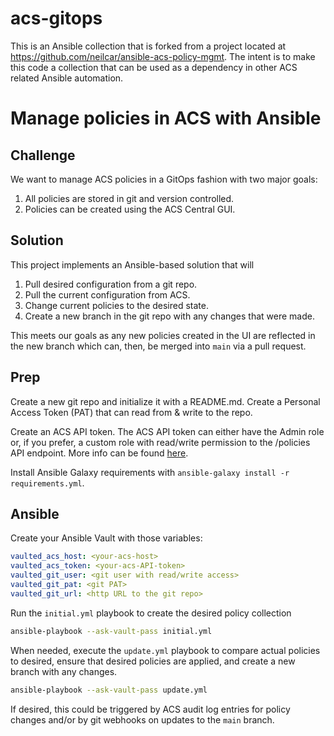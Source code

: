 
# acs-gitops

This is an Ansible collection that is forked from a project located at https://github.com/neilcar/ansible-acs-policy-mgmt.  The intent is to make this code a collection that can be used as a dependency in other ACS related Ansible automation.


# Manage policies in ACS with Ansible

## Challenge

We want to manage ACS policies in a GitOps fashion with two major goals:

1.  All policies are stored in git and version controlled.
2.  Policies can be created using the ACS Central GUI.

## Solution

This project implements an Ansible-based solution that will

1.  Pull desired configuration from a git repo.
2.  Pull the current configuration from ACS.
3.  Change current policies to the desired state.
4.  Create a new branch in the git repo with any changes that were made.

This meets our goals as any new policies created in the UI are reflected in the new branch which can, then, be merged into `main` via a pull request.

## Prep

Create a new git repo and initialize it with a README.md.  Create a Personal Access Token (PAT) that can read from & write to the repo.

Create an ACS API token.  The ACS API token can either have the Admin role or, if you prefer, a custom role with read/write permission to the /policies API endpoint.  More info can be found [here](https://docs.openshift.com/acs/3.67/cli/getting-started-cli.html#cli-authentication_cli-getting-started).

Install Ansible Galaxy requirements with `ansible-galaxy install -r requirements.yml`.

## Ansible

Create your Ansible Vault with those variables:

```yaml
vaulted_acs_host: <your-acs-host>
vaulted_acs_token: <your-acs-API-token>
vaulted_git_user: <git user with read/write access>
vaulted_git_pat: <git PAT>
vaulted_git_url: <http URL to the git repo>
```

Run the `initial.yml` playbook to create the desired policy collection

```bash
ansible-playbook --ask-vault-pass initial.yml
```

When needed, execute the `update.yml` playbook to compare actual policies to desired, ensure that desired policies are applied, and create a new branch with any changes.

```bash
ansible-playbook --ask-vault-pass update.yml
```

If desired, this could be triggered by ACS audit log entries for policy changes and/or by git webhooks on updates to the `main` branch.

